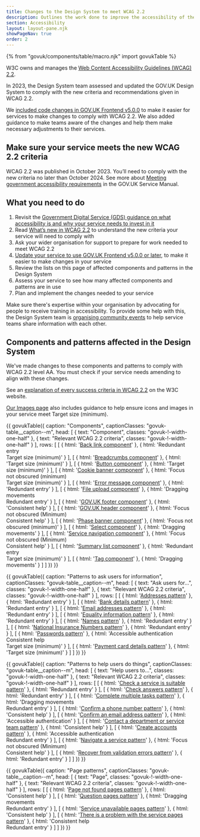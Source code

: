```yaml
---
title: Changes to the Design System to meet WCAG 2.2
description: Outlines the work done to improve the accessibility of the GOV.UK Design System to meet WCAG 2.2 guidelines.
section: Accessibility
layout: layout-pane.njk
showPageNav: true
order: 2
---
```


{% from "govuk/components/table/macro.njk" import govukTable %}

W3C owns and manages the [Web Content Accessibility Guidelines (WCAG) 2.2](https://www.w3.org/TR/WCAG22/).

In 2023, the Design System team assessed and updated the GOV.UK Design System to comply with the new criteria and recommendations given in WCAG 2.2.

We [included code changes in GOV.UK Frontend v5.0.0](https://frontend.design-system.service.gov.uk/changes-to-govuk-frontend-v5/) to make it easier for services to make changes to comply with WCAG 2.2. We also added guidance to make teams aware of the changes and help them make necessary adjustments to their services.

## Make sure your service meets the new WCAG 2.2 criteria

WCAG 2.2 was published in October 2023. You’ll need to comply with the new criteria no later than October 2024. See more about [Meeting government accessibility requirements](https://www.gov.uk/service-manual/helping-people-to-use-your-service/understanding-wcag) in the GOV.UK Service Manual.

## What you need to do

1. Revisit the [Government Digital Service (GDS) guidance on what accessibility is and why your service needs to invest in it](https://www.gov.uk/guidance/accessibility-requirements-for-public-sector-websites-and-apps)
2. Read [What’s new in WCAG 2.2](https://www.w3.org/WAI/standards-guidelines/wcag/new-in-22/) to understand the new criteria your service will need to comply with
3. Ask your wider organisation for support to prepare for work needed to meet WCAG 2.2
4. [Update your service to use GOV.UK Frontend v5.0.0 or later](https://frontend.design-system.service.gov.uk/changes-to-govuk-frontend-v5/), to make it easier to make changes in your service
5. Review the lists on this page of affected components and patterns in the Design System
6. Assess your service to see how many affected components and patterns are in use
7. Plan and implement the changes needed to your service

Make sure there's expertise within your organisation by advocating for people to receive training in accessibility. To provide some help with this, the Design System team is [organising community events](/community/) to help service teams share information with each other.

## Components and patterns affected in the Design System

We've made changes to these components and patterns to comply with WCAG 2.2 level AA. You must check if your service needs amending to align with these changes.

See an [explanation of every success criteria in WCAG 2.2](https://www.w3.org/WAI/standards-guidelines/wcag/new-in-22/) on the W3C website.

[Our Images page](/styles/images/) also includes guidance to help ensure icons and images in your service meet Target size (minimum).

{{ govukTable({
  caption: "Components",
  captionClasses: "govuk-table__caption--m",
  head: [
    {
      text: "Component",
      classes: "govuk-!-width-one-half"
    },
    {
      text: "Relevant WCAG 2.2 criteria",
      classes: "govuk-!-width-one-half"
    }
  ],
  rows: [
    [
      {
        html: '<a href="/components/back-link/">Back link component</a>'
      },
      {
        html: 'Redundant entry<br>Target size (minimum)'
      }
    ],
    [
      {
        html: '<a href="/components/breadcrumbs/">Breadcrumbs component</a>'
      },
      {
        html: 'Target size (minimum)'
      }
    ],
    [
      {
        html: '<a href="/components/button/">Button component</a>'
      },
      {
        html: 'Target size (minimum)'
      }
    ],
    [
      {
        html: '<a href="/components/cookie-banner/">Cookie banner component</a>'
      },
      {
        html: 'Focus not obscured (minimum)<br>Target size (minimum)'
      }
    ],
    [
      {
        html: '<a href="/components/error-message/">Error message component</a>'
      },
      {
        html: 'Redundant entry'
      }
    ],
    [
      {
        html: '<a href="/components/file-upload/">File upload component</a>'
      },
      {
        html: 'Dragging movements<br>Redundant entry'
      }
    ],
    [
      {
        html: '<a href="/components/footer/">GOV.UK footer component</a>'
      },
      {
        html: 'Consistent help'
      }
    ],
    [
      {
        html: '<a href="/components/header/">GOV.UK header component</a>'
      },
      {
        html: 'Focus not obscured (Minimum)<br>Consistent help'
      }
    ],
    [
      {
        html: '<a href="/components/phase-banner/">Phase banner component</a>'
      },
      {
        html: 'Focus not obscured (minimum)'
      }
    ],
    [
      {
        html: '<a href="/components/select/">Select component</a>'
      },
      {
        html: 'Dragging movements'
      }
    ],
    [
      {
        html: '<a href="/components/service-navigation/">Service navigation component</a>'
      },
      {
        html: 'Focus not obscured (Minimum)<br>Consistent help'
      }
    ],
    [
      {
        html: '<a href="/components/summary-list/">Summary list component</a>'
      },
      {
        html: 'Redundant entry<br>Target size (minimum)'
      }
    ],
    [
      {
        html: '<a href="/components/tag/">Tag component</a>'
      },
      {
        html: 'Dragging movements'
      }
    ]
  ]
}) }}

{{ govukTable({
  caption: "Patterns to ask users for information",
  captionClasses: "govuk-table__caption--m",
  head: [
    {
      text: "Ask users for...",
      classes: "govuk-!-width-one-half"
    },
    {
      text: "Relevant WCAG 2.2 criteria",
      classes: "govuk-!-width-one-half"
    }
  ],
  rows: [
    [
      {
        html: '<a href="/patterns/addresses/">Addresses pattern</a>'
      },
      {
        html: 'Redundant entry'
      }
    ],
    [
      {
        html: '<a href="/patterns/bank-details/">Bank details pattern</a>'
      },
      {
        html: 'Redundant entry'
      }
    ],
    [
      {
        html: '<a href="/patterns/email-addresses/">Email addresses pattern</a>'
      },
      {
        html: 'Redundant entry'
      }
    ],
    [
      {
        html: '<a href="/patterns/equality-information/">Equality information pattern</a>'
      },
      {
        html: 'Redundant entry'
      }
    ],
    [
      {
        html: '<a href="/patterns/names/">Names pattern</a>'
      },
      {
        html: 'Redundant entry'
      }
    ],
    [
      {
        html: '<a href="/patterns/national-insurance-numbers/">National Insurance Numbers pattern</a>'
      },
      {
        html: 'Redundant entry'
      }
    ],
    [
      {
        html: '<a href="/patterns/passwords/">Passwords pattern</a>'
      },
      {
        html: 'Accessible authentication<br>Consistent help<br>Target size (minimum)'
      }
    ],
    [
      {
        html: '<a href="/patterns/payment-card-details/">Payment card details pattern</a>'
      },
      {
        html: 'Target size (minimum)'
      }
    ]
  ]
}) }}

{{ govukTable({
  caption: "Patterns to help users do things",
  captionClasses: "govuk-table__caption--m",
  head: [
    {
      text: "Help users to...",
      classes: "govuk-!-width-one-half"
    },
    {
      text: "Relevant WCAG 2.2 criteria",
      classes: "govuk-!-width-one-half"
    }
  ],
  rows: [
    [
      {
        html: '<a href="/patterns/check-a-service-is-suitable/">Check a service is suitable pattern</a>'
      },
      {
        html: 'Redundant entry'
      }
    ],
    [
      {
        html: '<a href="/patterns/check-answers/">Check answers pattern</a>'
      },
      {
        html: 'Redundant entry'
      }
    ],
    [
      {
        html: '<a href="/patterns/complete-multiple-tasks/">Complete multiple tasks pattern</a>'
      },
      {
        html: 'Dragging movements<br>Redundant entry'
      }
    ],
    [
      {
        html: '<a href="/patterns/confirm-a-phone-number/">Confirm a phone number pattern</a>'
      },
      {
        html: 'Consistent help'
      }
    ],
    [
      {
        html: '<a href="/patterns/confirm-an-email-address/">Confirm an email address pattern</a>'
      },
      {
        html: 'Accessible authentication'
      }
    ],
    [
      {
        html: '<a href="/patterns/contact-a-department-or-service-team/">Contact a department or service team pattern</a>'
      },
      {
        html: 'Consistent help'
      }
    ],
    [
      {
        html: '<a href="/patterns/create-accounts/">Create accounts pattern</a>'
      },
      {
        html: 'Accessible authentication<br>Redundant entry'
      }
    ],
    [
      {
        html: '<a href="/patterns/navigate-a-service/">Navigate a service pattern</a>'
      },
      {
        html: 'Focus not obscured (Minimum)<br>Consistent help'
      }
    ],
    [
      {
        html: '<a href="/patterns/validation/">Recover from validation errors pattern</a>'
      },
      {
        html: 'Redundant entry'
      }
    ]
  ]
}) }}

{{ govukTable({
  caption: "Page patterns",
  captionClasses: "govuk-table__caption--m",
  head: [
    {
      text: "Page",
      classes: "govuk-!-width-one-half"
    },
    {
      text: "Relevant WCAG 2.2 criteria",
      classes: "govuk-!-width-one-half"
    }
  ],
  rows: [
    [
      {
        html: '<a href="/patterns/page-not-found-pages/">Page not found pages pattern</a>'
      },
      {
        html: 'Consistent help'
      }
    ],
    [
      {
        html: '<a href="/patterns/question-pages/">Question pages pattern</a>'
      },
      {
        html: 'Dragging movements<br>Redundant entry'
      }
    ],
    [
      {
        html: '<a href="/patterns/service-unavailable-pages/">Service unavailable pages pattern</a>'
      },
      {
        html: 'Consistent help'
      }
    ],
    [
      {
        html: '<a href="/patterns/problem-with-the-service-pages/">There is a problem with the service pages pattern</a>'
      },
      {
        html: 'Consistent help<br>Redundant entry'
      }
    ]
  ]
}) }}
